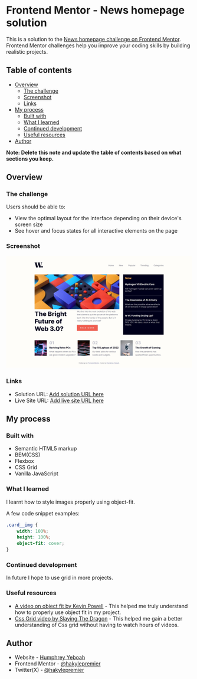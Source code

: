 <!-- @format -->

# Frontend Mentor - News homepage solution

This is a solution to the [News homepage challenge on Frontend Mentor](https://www.frontendmentor.io/challenges/news-homepage-H6SWTa1MFl). Frontend Mentor challenges help you improve your coding skills by building realistic projects.

## Table of contents

- [Overview](#overview)
  - [The challenge](#the-challenge)
  - [Screenshot](#screenshot)
  - [Links](#links)
- [My process](#my-process)
  - [Built with](#built-with)
  - [What I learned](#what-i-learned)
  - [Continued development](#continued-development)
  - [Useful resources](#useful-resources)
- [Author](#author)

**Note: Delete this note and update the table of contents based on what sections you keep.**

## Overview

### The challenge

Users should be able to:

- View the optimal layout for the interface depending on their device's screen size
- See hover and focus states for all interactive elements on the page

### Screenshot

![Completed website for the News homepage coding challenge](./news-website-finished-screenshot.jpeg)

### Links

- Solution URL: [Add solution URL here](https://github.com/hakylepremier/responsive-news-homepage-frontend)
- Live Site URL: [Add live site URL here](https://hakylepremier.github.io/responsive-news-homepage-frontend/)

## My process

### Built with

- Semantic HTML5 markup
- BEM(CSS)
- Flexbox
- CSS Grid
- Vanilla JavaScript

### What I learned

I learnt how to style images properly using object-fit.

A few code snippet examples:

```css
.card__img {
	width: 100%;
	height: 100%;
	object-fit: cover;
}
```

### Continued development

In future I hope to use grid in more projects.

### Useful resources

- [A video on object fit by Kevin Powell](https://www.youtube.com/watch?v=6yAAV-uP0po&t=147s&pp=ygUOb2JqZWN0IGZpdCBjc3M%3D) - This helped me truly understand how to properly use object fit in my project.
- [Css Grid video by Slaying The Dragon](https://www.youtube.com/watch?v=EiNiSFIPIQE&t=337s&pp=ygUIY3NzIGdyaWQ%3D) - This helped me gain a better understanding of Css grid without having to watch hours of videos.

## Author

- Website - [Humphrey Yeboah](https://www.humphreyyeboah.com)
- Frontend Mentor - [@hakylepremier](https://www.frontendmentor.io/profile/hakylepremier)
- Twitter(X) - [@hakylepremier](https://www.twitter.com/hakylepremier)

